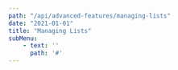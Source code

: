 ```yaml
---
path: "/api/advanced-features/managing-lists"
date: "2021-01-01"
title: "Managing Lists"
subMenu: 
    - text: ''
      path: '#'
---
```


